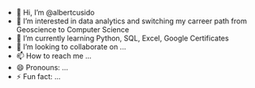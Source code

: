 - 👋 Hi, I’m @albertcusido
- 👀 I’m interested in data analytics and switching my carreer path from Geoscience to Computer Science
- 🌱 I’m currently learning Python, SQL, Excel, Google Certificates
- 💞️ I’m looking to collaborate on ...
- 📫 How to reach me ...
- 😄 Pronouns: ...
- ⚡ Fun fact: ...

<!---
albertcusido/albertcusido is a ✨ special ✨ repository because its `README.md` (this file) appears on your GitHub profile.
You can click the Preview link to take a look at your changes.
--->
